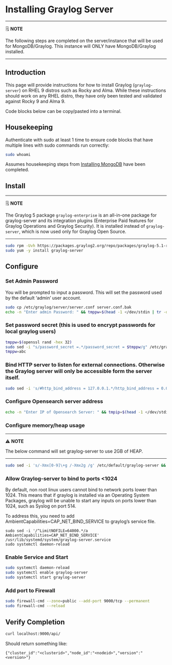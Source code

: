 # Installing Graylog Server

---
🗒️ **NOTE**

The following steps are completed on the server/instance that will be used for MongoDB/Graylog. This instance will ONLY have MongoDB/Graylog installed.

---

## Introduction

This page will provide instructions for how to install Graylog (`graylog-server`) on RHEL 9 distros such as Rocky and Alma. While these instructions should work on any RHEL distro, they have only been tested and validated against Rocky 9 and Alma 9.

Code blocks below can be copy/pasted into a terminal.

## Housekeeping

Authenticate with sudo at least 1 time to ensure code blocks that have multiple lines with sudo commands run correctly:

```sh
sudo whoami

```

Assumes housekeeping steps from [Installing MongoDB](installing%20mongodb.md#housekeeping) have been completed.

## Install

---
🗒️ **NOTE**

The Graylog 5 package `graylog-enterprise` is an all-in-one package for graylog-server and its integration plugins (Enterprise Paid features for Graylog Operations and Graylog Security). It is installed instead of `graylog-server`, which is now used only for Graylog Open Source.

---

```sh
sudo rpm -Uvh https://packages.graylog2.org/repo/packages/graylog-5.1-repository_latest.rpm
sudo yum -y install graylog-server

```

## Configure
### Set Admin Password

You will be prompted to input a password. This will set the password used by the default ‘admin’ user account.

```sh
sudo cp /etc/graylog/server/server.conf server.conf.bak
echo -n "Enter admin Password: " && tmppw=$(head -1 </dev/stdin | tr -d '\n' | sha256sum | cut -d" " -f1) && sudo sed -i "s/root_password_sha2 =.*/root_password_sha2 = $tmppw/g" /etc/graylog/server/server.conf

```

### Set password secret (this is used to encrypt passwords for local graylog users)

```sh
tmppw=$(openssl rand -hex 32)
sudo sed -i "s/password_secret =.*/password_secret = $tmppw/g" /etc/graylog/server/server.conf
tmppw=abc

```

### Bind HTTP server to listen for external connections. Otherwise the Graylog server will only be accessible form the server itself.

```sh
sudo sed -i 's/#http_bind_address = 127.0.0.1.*/http_bind_address = 0.0.0.0:9000/g' /etc/graylog/server/server.conf

```

### Configure Opensearch server address

```sh
echo -n "Enter IP of Opensearch Server: " && tmpip=$(head -1 </dev/stdin) && sudo sed -i "s/#elasticsearch_hosts = .*/elasticsearch_hosts = http\:\/\/$tmpip\:9200/g" /etc/graylog/server/server.conf

```

### Configure memory/heap usage

---
⚠️ **NOTE**

The below command will set graylog-server to use 2GB of HEAP.

---

```sh
sudo sed -i 's/-Xmx[0-9]\+g /-Xmx2g /g' /etc/default/graylog-server && sudo sed -i 's/-Xms[0-9]\+g /-Xms2g /g' /etc/default/graylog-server

```

### Allow Graylog-server to bind to ports <1024

By default, non root linux users cannot bind to network ports lower than 1024. This means that if graylog is installed via an Operating System Packages, graylog will be unable to start any inputs on ports lower than 1024, such as Syslog on port 514.

To address this, you need to add AmbientCapabilities=CAP_NET_BIND_SERVICE to graylog’s service file.

```
sudo sed -i '/^LimitNOFILE=64000.*/a AmbientCapabilities=CAP_NET_BIND_SERVICE' /usr/lib/systemd/system/graylog-server.service
sudo systemctl daemon-reload

```

### Enable Service and Start

```sh
sudo systemctl daemon-reload
sudo systemctl enable graylog-server
sudo systemctl start graylog-server

```

### Add port to Firewall

```sh
sudo firewall-cmd --zone=public --add-port 9000/tcp --permanent
sudo firewall-cmd --reload

```

## Verify Completion

```sh
curl localhost:9000/api/

```

Should return something like:

```
{"cluster_id":"<clusterid>","node_id":"<nodeid>","version":"<version>"}
```

